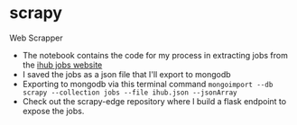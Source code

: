 # scrapy
Web Scrapper
- The notebook contains the code for my process in extracting jobs from the [ihub jobs website](https://ihub.co.ke/jobs)
- I saved the jobs as a json file that I'll export to mongodb
- Exporting to mongodb via this terminal command 
``` mongoimport --db scrapy --collection jobs --file ihub.json --jsonArray ```
- Check out the scrapy-edge repository where I build a flask endpoint to expose the jobs.
